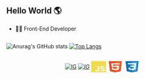 ## Hello World 🌎
- 👨‍💻 Front-End Developer 

##
![Anurag's GitHub stats](https://github-readme-stats.vercel.app/api?username=GustaGabe&show_icons=true&theme=dark)
[![Top Langs](https://github-readme-stats.vercel.app/api/top-langs/?username=GustaGabe&layout=compact&theme=dark)](https://github.com/anuraghazra/github-readme-stats)

##
<div align="center">
<a href="https://www.instagram.com/gustagabe/" target="_blank"><img align="center" alt="IG" height="30" width="40" src="https://user-images.githubusercontent.com/103728603/163566815-ef3aa04a-c766-45bd-b62c-f5bfafaa6400.svg" target="_blank"></a> 
<em>
<a href="https://twitter.com/gustagabe" target="_blank"><img align="center" alt="IG" height="30" width="40" src="https://user-images.githubusercontent.com/103728603/163567172-b9523cea-6208-4d1f-b540-0eb0411501ff.svg" target="_blank"></a>


 <img align="center" alt="J" height="30" width="40" src="https://raw.githubusercontent.com/devicons/devicon/master/icons/javascript/javascript-plain.svg">
  <img align="center" alt="HTML" height="30" width="40" src="https://raw.githubusercontent.com/devicons/devicon/master/icons/html5/html5-original.svg">
  <img align="center" alt="CSS" height="30" width="40" src="https://raw.githubusercontent.com/devicons/devicon/master/icons/css3/css3-original.svg">
